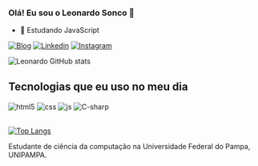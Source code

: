 ### Olá! Eu sou o Leonardo Sonco 👋

- 🌱 Estudando JavaScript

[![Blog](https://img.shields.io/website?label=Portifólio&style=for-the-badge&url=https://leonardosonco.github.io/Portifolio/)](https://leonardosonco.github.io/Portifolio/)
[![Linkedin](https://img.shields.io/badge/LinkedIn-0077B5?style=for-the-badge&logo=linkedin&logoColor=white)](https://www.linkedin.com/in/leonardo-sonco-0366441b7/)
[![Instagram](https://img.shields.io/badge/Instagram-E4405F?style=for-the-badge&logo=instagram&logoColor=white)](https://www.instagram.com/leonardokarling/)

![Leonardo GitHub stats](https://github-readme-stats.vercel.app/api?username=LeonardoSonco&show_icons=true&theme=transparent&count_private=true)

## Tecnologias que eu uso no meu dia

<div style="display: inline_block">
  <img align="center" alt="html5" src="https://img.shields.io/badge/HTML5-E34F26?style=for-the-badge&logo=html5&logoColor=white" />
  <img align="center" alt="css" src="https://img.shields.io/badge/CSS3-1572B6?style=for-the-badge&logo=css3&logoColor=white" />
  <img align="center" alt="js" src="https://img.shields.io/badge/JavaScript-F7DF1E?style=for-the-badge&logo=javascript&logoColor=black" />
  <img align="center" alt="C-sharp" src="https://img.shields.io/badge/C%23-239120?style=for-the-badge&logo=c-sharp&logoColor=white" />
</div><br/>

[![Top Langs](https://github-readme-stats.vercel.app/api/top-langs/?username=LeonardoSonco&layout=compact)](https://github.com/anuraghazra/github-readme-stats)

Estudante de ciência da computação na Universidade Federal do Pampa, UNIPAMPA. 
